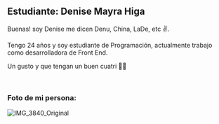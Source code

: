## Estudiante: Denise Mayra Higa

Buenas! soy Denise me dicen Denu, China, LaDe, etc :v:. 

Tengo 24 años y soy estudiante de Programación, actualmente trabajo como desarrolladora de Front End.

Un gusto y que tengan un buen cuatri :muscle::nerd_face:

<br/>

### Foto de mi persona:

![IMG_3840_Original](https://user-images.githubusercontent.com/90106044/226484931-456e3843-0482-4598-8725-a4e28e163f53.jpg)

